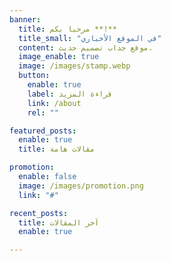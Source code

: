 ```yaml
---
banner:
  title: مرحبا بكم **!**
  title_small: "في الموقع الأخباري"
  content: موقع جداب تصميم حديث.
  image_enable: true
  image: /images/stamp.webp
  button:
    enable: true
    label: قراءة المزيد
    link: /about
    rel: ""

featured_posts:
  enable: true
  title: مقالات هامة

promotion:
  enable: false
  image: /images/promotion.png
  link: "#"

recent_posts:
  title: آخر المقالات
  enable: true

---
```


